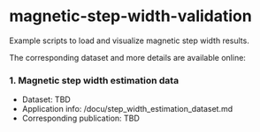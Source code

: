 # magnetic-step-width-validation
Example scripts to load and visualize magnetic step width results.

The corresponding dataset and more details are available online:

### 1. Magnetic step width estimation data
- Dataset: TBD
- Application info: /docu/step_width_estimation_dataset.md
- Corresponding publication: TBD